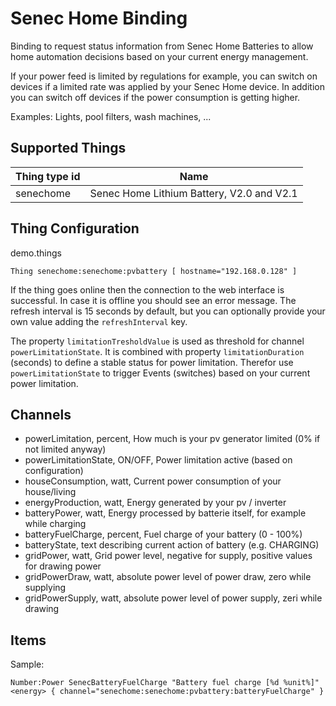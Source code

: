 # Senec Home Binding

Binding to request status information from Senec Home Batteries to allow home automation decisions based on your current energy management.

If your power feed is limited by regulations for example, you can switch on devices if a limited rate was applied by your Senec Home device.
In addition you can switch off devices if the power consumption is getting higher.

Examples: Lights, pool filters, wash machines, ...

## Supported Things

| Thing type id        | Name                                       |
|----------------------|--------------------------------------------|
| senechome            | Senec Home Lithium Battery, V2.0 and V2.1  |


## Thing Configuration

demo.things

```
Thing senechome:senechome:pvbattery [ hostname="192.168.0.128" ]
```

If the thing goes online then the connection to the web interface is successful.
In case it is offline you should see an error message.
The refresh interval is 15 seconds by default, but you can optionally provide your own value adding the `refreshInterval` key.

The property `limitationTresholdValue` is used as threshold for channel `powerLimitationState`. It is combined with property `limitationDuration` (seconds) to define a stable status for power limitation. Therefor use `powerLimitationState` to trigger Events (switches) based on your current power limitation.

## Channels

-   powerLimitation, percent, How much is your pv generator limited (0% if not limited anyway)
-   powerLimitationState, ON/OFF, Power limitation active (based on configuration)
-   houseConsumption, watt, Current power consumption of your house/living
-   energyProduction, watt, Energy generated by your pv / inverter
-   batteryPower, watt, Energy processed by batterie itself, for example while charging
-   batteryFuelCharge, percent, Fuel charge of your battery (0 - 100%)
-   batteryState, text describing current action of battery (e.g. CHARGING)
-   gridPower, watt, Grid power level, negative for supply, positive values for drawing power
-   gridPowerDraw, watt, absolute power level of power draw, zero while supplying
-   gridPowerSupply, watt, absolute power level of power supply, zeri while drawing


## Items

Sample:

```
Number:Power SenecBatteryFuelCharge "Battery fuel charge [%d %unit%]" <energy> { channel="senechome:senechome:pvbattery:batteryFuelCharge" }
```

